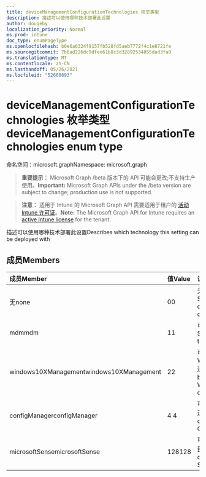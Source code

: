 ```yaml
---
title: deviceManagementConfigurationTechnologies 枚举类型
description: 描述可以使用哪种技术部署此设置
author: dougeby
localization_priority: Normal
ms.prod: intune
doc_type: enumPageType
ms.openlocfilehash: b0e6a6324f9157fb528fd5aeb7772f4c1e8721fe
ms.sourcegitcommit: 7b8ad226dc9dfee61b8c3d32892534855dad3fa0
ms.translationtype: MT
ms.contentlocale: zh-CN
ms.lasthandoff: 05/26/2021
ms.locfileid: "52666693"
---
```

# <a name="devicemanagementconfigurationtechnologies-enum-type"></a><span data-ttu-id="002aa-103">deviceManagementConfigurationTechnologies 枚举类型</span><span class="sxs-lookup"><span data-stu-id="002aa-103">deviceManagementConfigurationTechnologies enum type</span></span>

<span data-ttu-id="002aa-104">命名空间：microsoft.graph</span><span class="sxs-lookup"><span data-stu-id="002aa-104">Namespace: microsoft.graph</span></span>

> <span data-ttu-id="002aa-105">**重要提示：** Microsoft Graph /beta 版本下的 API 可能会更改;不支持生产使用。</span><span class="sxs-lookup"><span data-stu-id="002aa-105">**Important:** Microsoft Graph APIs under the /beta version are subject to change; production use is not supported.</span></span>

> <span data-ttu-id="002aa-106">**注意：** 适用于 Intune 的 Microsoft Graph API 需要适用于租户的 [活动 Intune 许可证](https://go.microsoft.com/fwlink/?linkid=839381)。</span><span class="sxs-lookup"><span data-stu-id="002aa-106">**Note:** The Microsoft Graph API for Intune requires an [active Intune license](https://go.microsoft.com/fwlink/?linkid=839381) for the tenant.</span></span>

<span data-ttu-id="002aa-107">描述可以使用哪种技术部署此设置</span><span class="sxs-lookup"><span data-stu-id="002aa-107">Describes which technology this setting can be deployed with</span></span>

## <a name="members"></a><span data-ttu-id="002aa-108">成员</span><span class="sxs-lookup"><span data-stu-id="002aa-108">Members</span></span>
|<span data-ttu-id="002aa-109">成员</span><span class="sxs-lookup"><span data-stu-id="002aa-109">Member</span></span>|<span data-ttu-id="002aa-110">值</span><span class="sxs-lookup"><span data-stu-id="002aa-110">Value</span></span>|<span data-ttu-id="002aa-111">说明</span><span class="sxs-lookup"><span data-stu-id="002aa-111">Description</span></span>|
|:---|:---|:---|
|<span data-ttu-id="002aa-112">无</span><span class="sxs-lookup"><span data-stu-id="002aa-112">none</span></span>|<span data-ttu-id="002aa-113">0</span><span class="sxs-lookup"><span data-stu-id="002aa-113">0</span></span>|<span data-ttu-id="002aa-114">无法通过任何通道部署设置</span><span class="sxs-lookup"><span data-stu-id="002aa-114">Setting cannot be deployed through any channel</span></span>|
|<span data-ttu-id="002aa-115">mdm</span><span class="sxs-lookup"><span data-stu-id="002aa-115">mdm</span></span>|<span data-ttu-id="002aa-116">1</span><span class="sxs-lookup"><span data-stu-id="002aa-116">1</span></span>|<span data-ttu-id="002aa-117">可通过 MDM 通道部署设置</span><span class="sxs-lookup"><span data-stu-id="002aa-117">Setting can be deployed through the MDM channel</span></span>|
|<span data-ttu-id="002aa-118">windows10XManagement</span><span class="sxs-lookup"><span data-stu-id="002aa-118">windows10XManagement</span></span>|<span data-ttu-id="002aa-119">2</span><span class="sxs-lookup"><span data-stu-id="002aa-119">2</span></span>|<span data-ttu-id="002aa-120">可通过 Windows10XManagement 通道部署设置</span><span class="sxs-lookup"><span data-stu-id="002aa-120">Setting can be deployed through the Windows10XManagement channel</span></span>|
|<span data-ttu-id="002aa-121">configManager</span><span class="sxs-lookup"><span data-stu-id="002aa-121">configManager</span></span>|<span data-ttu-id="002aa-122">4 </span><span class="sxs-lookup"><span data-stu-id="002aa-122">4</span></span>|<span data-ttu-id="002aa-123">可通过 ConfigManager 通道部署设置</span><span class="sxs-lookup"><span data-stu-id="002aa-123">Setting can be deployed through the ConfigManager channel</span></span>|
|<span data-ttu-id="002aa-124">microsoftSense</span><span class="sxs-lookup"><span data-stu-id="002aa-124">microsoftSense</span></span>|<span data-ttu-id="002aa-125">128</span><span class="sxs-lookup"><span data-stu-id="002aa-125">128</span></span>|<span data-ttu-id="002aa-126">可以通过 SENSE 代理通道部署设置</span><span class="sxs-lookup"><span data-stu-id="002aa-126">Setting can be deployed through the SENSE agent channel</span></span>|




